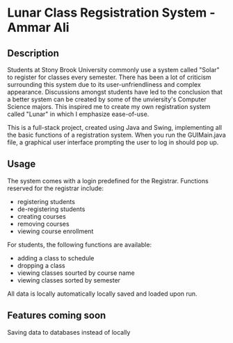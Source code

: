 # Lunar Class Regsistration System -  Ammar Ali

## Description
Students at Stony Brook University commonly use a system called "Solar" to register for classes every semester. There has been 
a lot of criticism surrounding this system due to its user-unfriendliness and complex appearance. Discussions amongst students 
have led to the conclusion that a better system can be created by some of the unviersity's Computer Science majors. This inspired 
me to create my own registration system called "Lunar" in which I emphasize ease-of-use.

This is a full-stack project, created using Java and Swing, implementing all the basic functions of a registration system.
When you run the GUIMain.java file, a graphical user interface prompting the user to log in should pop up.


## Usage
The system comes with a login predefined for the Registrar. Functions reserved for the registrar include:
- registering students
- de-registering students
- creating courses
- removing courses
- viewing course enrollment

For students, the following functions are available:
- adding a class to schedule
- dropping a class
- viewing classes sourted by course name
- viewing classes sorted by semester

All data is locally automatically locally saved and loaded upon run.

## Features coming soon
Saving data to databases instead of locally
